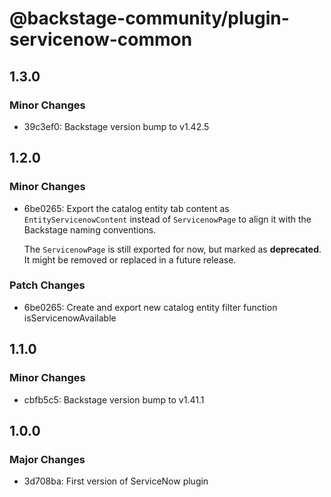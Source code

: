 # @backstage-community/plugin-servicenow-common

## 1.3.0

### Minor Changes

- 39c3ef0: Backstage version bump to v1.42.5

## 1.2.0

### Minor Changes

- 6be0265: Export the catalog entity tab content as `EntityServicenowContent` instead of `ServicenowPage` to align it with the Backstage naming conventions.

  The `ServicenowPage` is still exported for now, but marked as **deprecated**. It might be removed or replaced in a future release.

### Patch Changes

- 6be0265: Create and export new catalog entity filter function isServicenowAvailable

## 1.1.0

### Minor Changes

- cbfb5c5: Backstage version bump to v1.41.1

## 1.0.0

### Major Changes

- 3d708ba: First version of ServiceNow plugin
